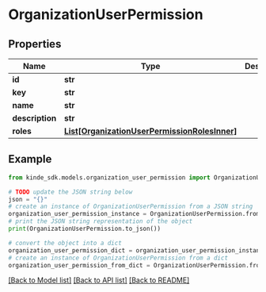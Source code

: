 # OrganizationUserPermission


## Properties

Name | Type | Description | Notes
------------ | ------------- | ------------- | -------------
**id** | **str** |  | [optional] 
**key** | **str** |  | [optional] 
**name** | **str** |  | [optional] 
**description** | **str** |  | [optional] 
**roles** | [**List[OrganizationUserPermissionRolesInner]**](OrganizationUserPermissionRolesInner.md) |  | [optional] 

## Example

```python
from kinde_sdk.models.organization_user_permission import OrganizationUserPermission

# TODO update the JSON string below
json = "{}"
# create an instance of OrganizationUserPermission from a JSON string
organization_user_permission_instance = OrganizationUserPermission.from_json(json)
# print the JSON string representation of the object
print(OrganizationUserPermission.to_json())

# convert the object into a dict
organization_user_permission_dict = organization_user_permission_instance.to_dict()
# create an instance of OrganizationUserPermission from a dict
organization_user_permission_from_dict = OrganizationUserPermission.from_dict(organization_user_permission_dict)
```
[[Back to Model list]](../README.md#documentation-for-models) [[Back to API list]](../README.md#documentation-for-api-endpoints) [[Back to README]](../README.md)


